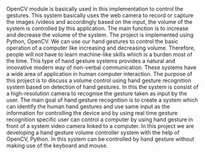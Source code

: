 OpenCV module is basically used in this implementation to control the 
gestures. This system basically uses the web camera to record or capture 
the images /videos and accordingly based on the input, the volume 
of the system is controlled by this application. The main function is to 
increase and decrease the volume of the system. The project is 
implemented using Python, OpenCV. We can use our hand gestures to 
control the basic operation of a computer like increasing and decreasing 
volume. Therefore, people will not have to learn machine-like skills 
which is a burden most of the time. This type of hand gesture systems 
provides a natural and innovative modern way of non-verbal 
communication. These systems have a wide area of application in human 
computer interaction. The purpose of this project is to discuss a volume 
control using hand gesture recognition system based on detection of 
hand gestures. In this the system is consist of a high-resolution camera 
to recognise the gesture taken as input by the user. The main goal of 
hand gesture recognition is to create a system which can identify the 
human hand gestures and use same input as the information for 
controlling the device and by using real time gesture recognition specific 
user can control a computer by using hand gesture in front of a system 
video camera linked to a computer. In this project we are developing a 
hand gesture volume controller system with the help of OpenCV, Python. 
In this system can be controlled by hand gesture without making use of 
the keyboard and mouse.
